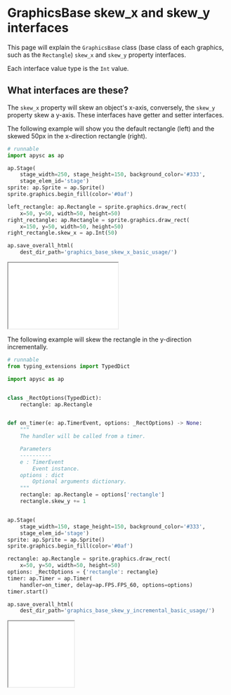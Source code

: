 # GraphicsBase skew_x and skew_y interfaces

This page will explain the `GraphicsBase` class (base class of each graphics, such as the `Rectangle`) `skew_x` and `skew_y` property interfaces.

Each interface value type is the `Int` value.

## What interfaces are these?

The `skew_x` property will skew an object's x-axis, conversely, the `skew_y` property skew a y-axis. These interfaces have getter and setter interfaces.

The following example will show you the default rectangle (left) and the skewed 50px in the x-direction rectangle (right).

```py
# runnable
import apysc as ap

ap.Stage(
    stage_width=250, stage_height=150, background_color='#333',
    stage_elem_id='stage')
sprite: ap.Sprite = ap.Sprite()
sprite.graphics.begin_fill(color='#0af')

left_rectangle: ap.Rectangle = sprite.graphics.draw_rect(
    x=50, y=50, width=50, height=50)
right_rectangle: ap.Rectangle = sprite.graphics.draw_rect(
    x=150, y=50, width=50, height=50)
right_rectangle.skew_x = ap.Int(50)

ap.save_overall_html(
    dest_dir_path='graphics_base_skew_x_basic_usage/')
```

<iframe src="static/graphics_base_skew_x_basic_usage/index.html" width="250" height="150"></iframe>

The following example will skew the rectangle in the y-direction incrementally.

```py
# runnable
from typing_extensions import TypedDict

import apysc as ap


class _RectOptions(TypedDict):
    rectangle: ap.Rectangle


def on_timer(e: ap.TimerEvent, options: _RectOptions) -> None:
    """
    The handler will be called from a timer.

    Parameters
    ----------
    e : TimerEvent
        Event instance.
    options : dict
        Optional arguments dictionary.
    """
    rectangle: ap.Rectangle = options['rectangle']
    rectangle.skew_y += 1


ap.Stage(
    stage_width=150, stage_height=150, background_color='#333',
    stage_elem_id='stage')
sprite: ap.Sprite = ap.Sprite()
sprite.graphics.begin_fill(color='#0af')

rectangle: ap.Rectangle = sprite.graphics.draw_rect(
    x=50, y=50, width=50, height=50)
options: _RectOptions = {'rectangle': rectangle}
timer: ap.Timer = ap.Timer(
    handler=on_timer, delay=ap.FPS.FPS_60, options=options)
timer.start()

ap.save_overall_html(
    dest_dir_path='graphics_base_skew_y_incremental_basic_usage/')
```

<iframe src="static/graphics_base_skew_y_incremental_basic_usage/index.html" width="150" height="150"></iframe>

